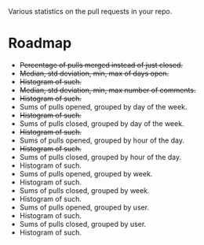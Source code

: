 Various statistics on the pull requests in your repo.

# Roadmap

* ~~Percentage of pulls merged instead of just closed.~~
* ~~Median, std deviation, min, max of days open.~~
* ~~Histogram of such.~~
* ~~Median, std deviation, min, max number of comments.~~
* ~~Histogram of such.~~
* Sums of pulls opened, grouped by day of the week.
* ~~Histogram of such.~~
* Sums of pulls closed, grouped by day of the week.
* ~~Histogram of such.~~
* Sums of pulls opened, grouped by hour of the day.
* ~~Histogram of such.~~
* Sums of pulls closed, grouped by hour of the day.
* Histogram of such.
* Sums of pulls opened, grouped by week.
* Histogram of such.
* Sums of pulls closed, grouped by week.
* Histogram of such.
* Sums of pulls opened, grouped by user.
* Histogram of such.
* Sums of pulls closed, grouped by user.
* Histogram of such.

